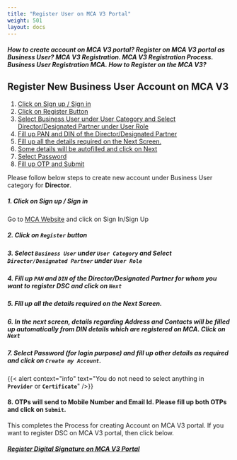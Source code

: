 ```yaml
---
title: "Register User on MCA V3 Portal"
weight: 501
layout: docs
---
```

##### How to create account on MCA V3 portal? Register on MCA V3 portal as Business User? MCA V3 Registration. MCA V3 Registration Process. Business User Registration MCA. How to Register on the MCA V3?

## Register New Business User Account on MCA V3

1. [Click on Sign up / Sign in](#1-click-on-sign-up--sign-in)
2. [Click on Register Button](#2-click-on-register-button)
3. [Select Business User  under User Category and Select Director/Designated Partner under User Role](#3-select-business-user--under-user-category-and-select-directordesignated-partner-under-user-role)
4. [Fill up PAN and DIN of the Director/Designated Partner](#4-fill-up-pan-and-din-of-the-directordesignated-partner-for-whom-you-want-to-register-dsc-and-click-on-next)
5. [Fill up all the details required on the Next Screen.](#5-fill-up-all-the-details-required-on-the-next-screenx20)
6. [Some details will be autofilled and click on Next](#6-in-the-next-screen-details-regarding-address-and-contacts-will-be-filled-up-automatically-from-din-details-which-are-registered-on-mca-click-on-next)
7. [Select Password](#7-select-password-for-login-purpose-and-fill-up-other-details-as-required-and-click-on-create-my-account)
8. [Fill up OTP and Submit](#8-otps-will-send-to-mobile-number-and-email-id-please-fill-up-both-otps-and-click-on-submit)

Please follow below steps to create new account under Business User category for **Director**.&#x20;

##### 1. Click on Sign up / Sign in

Go to [MCA Website](https://www.mca.gov.in/content/mca/global/en/home.html) and click on Sign In/Sign Up

##### 2. Click on `Register` button

##### 3. Select `Business User`  under `User Category` and Select `Director/Designated Partner` under `User Role`

##### 4. Fill up `PAN` and `DIN` of the Director/Designated Partner for whom you want to register DSC and click on `Next`

##### 5. Fill up all the details required on the Next Screen.&#x20;

##### 6. In the next screen, details regarding Address and Contacts will be filled up automatically from DIN details which are registered on MCA. Click on `Next`

##### 7. Select Password (for login purpose) and fill up other details as required and click on `Create my Account`.

{{< alert context="info" text="You do not need to select anything in **`Provider`** or **`Certificate`**" />}}

#### 8. OTPs will send to Mobile Number and Email Id. Please fill up both OTPs and click on `Submit`.

This completes the Process for creating Account on MCA V3 portal. If you want to register DSC on MCA V3 portal, then click below.

##### [Register Digital Signature on MCA V3 Portal](digital-signatures-on-mca/register-digital-signature-on-mca-v3-portal)
